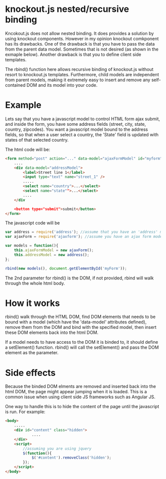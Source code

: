 knockout.js nested/recursive binding
============

Kncokout.js does not allow nested binding. It does provides a solution by using knockout components. However in my opinion knockout comkponent has its drawbacks. One of the drawback is that you have to pass the data from the parent data model. Sometimes that is not desired (as shown in the exmaple below). Another drawback is that you to define client side templates. 

The rbind() function here allows recursive binding of knockout.js without resort to knockout.js templates. Furthermore, child models are independent from parent models, making it extremely easy to insert and remove any self-contained DOM and its model into your code.

Example
============
Lets say that you have a javascript model to control HTML form ajax submit, and inside the form, you have some address fields (street, city, state, country, zipcodes). You want a javascript model bound to the address fields, so that when a user select a country, the 'State' field is updated with states of that selected country.

The html code will be:
```html
<form method="post" action="..." data-model="ajaxFormModel" id="myform">
	....
	<div data-model="addressModel">
		<label>Street line 1</label>
		<input type="text" name="street_1" />
		.....
		<select name="country">...</select>
		<select name="state"">...</select>
		....
	</div

	<button type="submit">submit</button>
</form>
```

The javascript code will be

```js
var address = require('address'); //assume that you have an 'address' model
var ajaxForm = require('ajaxform'); //assume you have an ajax form model to handle ajax form submission

var models = function(){
	this.ajaxFormModel = new ajaxForm();
	this.addressModel = new address();
};

rbind(new models(), document.getElementById('myForm'));
```

The 2nd parameter for rbind() is the DOM, if not provided, rbind will walk through the whole html body.

How it works
============
rbind() walk through the HTML DOM, find DOM elements that needs to be bound with a model (which have the 'data-model' attributes defined), remove them from the DOM and bind with the specified model, then insert these DOM elements back into the html DOM. 

If a model needs to have access to the DOM it is binded to, it should define a setElement() function. rbind() will call the setElement() and pass the DOM element as the parameter. 

Side effects
============
Because the binded DOM elments are removed and inserted back into the html DOM, the page might appear jumping when it is loaded. This is a common issue when using client side JS frameworks such as Angular JS.

One way to handle this is to hide the content of the page until the javascript is run. For example:

```html
<body>
	.....
	<div id="content" class="hidden">
            ....
	</div>
	<script>
		//assuming you are using jquery
		$(function(){
			$('#content').removeClass('hidden');
		});
	</script>
</body>

```


